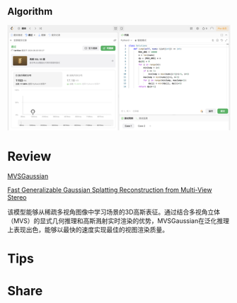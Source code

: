 ## Algorithm

![ianxiao-2024-06-02-lc.png](../../../images/temp/ianxiao-2024-06-02-lc.png)

# Review

[MVSGaussian](https://mvsgaussian.github.io/)

[Fast Generalizable Gaussian Splatting
Reconstruction from Multi-View Stereo](https://arxiv.org/pdf/2405.12218)

该模型能够从稀疏多视角图像中学习场景的3D高斯表征。通过结合多视角立体（MVS）的显式几何推理和高斯溅射实时渲染的优势，MVSGaussian在泛化推理上表现出色，能够以最快的速度实现最佳的视图渲染质量。

# Tips


# Share
